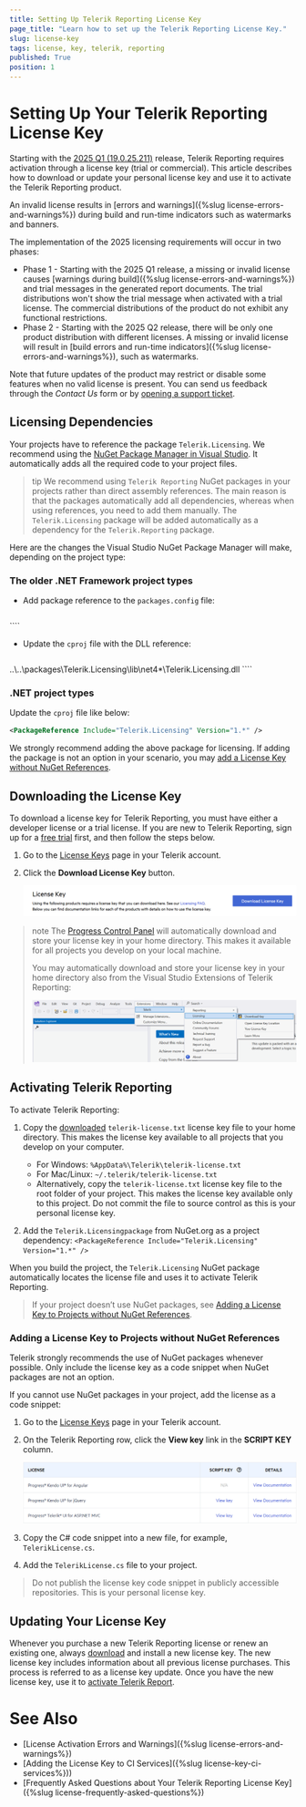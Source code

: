 ```yaml
---
title: Setting Up Telerik Reporting License Key
page_title: "Learn how to set up the Telerik Reporting License Key."
slug: license-key
tags: license, key, telerik, reporting
published: True
position: 1
---
```


# Setting Up Your Telerik Reporting License Key

Starting with the [2025 Q1 (19.0.25.211)](https://www.telerik.com/support/whats-new/reporting/release-history/progress-telerik-reporting-2025-q1-19-0-25-211) release, Telerik Reporting requires activation through a license key (trial or commercial). This article describes how to download or update your personal license key and use it to activate the Telerik Reporting product.

An invalid license results in [errors and warnings]({%slug license-errors-and-warnings%}) during build and run-time indicators such as watermarks and banners.

The implementation of the 2025 licensing requirements will occur in two phases:

- Phase 1 - Starting with the 2025 Q1 release, a missing or invalid license causes [warnings during build]({%slug license-errors-and-warnings%}) and trial messages in the generated report documents. The trial distributions won't show the trial message when activated with a trial license. The commercial distributions of the product do not exhibit any functional restrictions.
- Phase 2 - Starting with the 2025 Q2 release, there will be only one product distribution with different licenses. A missing or invalid license will result in [build errors and run-time indicators]({%slug license-errors-and-warnings%}), such as watermarks.

Note that future updates of the product may restrict or disable some features when no valid license is present. You can send us feedback through the _Contact Us_ form or by [opening a support ticket](https://www.telerik.com/account/support-center/contact-us?utm_source=licensing&utm_medium=console&utm_campaign=no_references).

## Licensing Dependencies

Your projects have to reference the package `Telerik.Licensing`. We recommend using the [NuGet Package Manager in Visual Studio](https://learn.microsoft.com/en-us/nuget/consume-packages/install-use-packages-visual-studio). It automatically adds all the required code to your project files.

>tip We recommend using `Telerik Reporting` NuGet packages in your projects rather than direct assembly references. The main reason is that the packages automatically add all dependencies, whereas when using references, you need to add them manually. The `Telerik.Licensing` package will be added automatically as a dependency for the `Telerik.Reporting` package.

Here are the changes the Visual Studio NuGet Package Manager will make, depending on the project type:

### The older .NET Framework project types

* Add package reference to the `packages.config` file:

	````XML
<package id="Telerik.Licensing" version="1.*" targetFramework="net4*" />
````
 

* Update the `cproj` file with the DLL reference:

	````XML
<Reference Include="Telerik.Licensing, Version=1.*, Culture=neutral, PublicKeyToken=*, processorArchitecture=MSIL">
		<HintPath>..\..\packages\Telerik.Licensing\lib\net4*\Telerik.Licensing.dll</HintPath>
	</Reference>
````


### .NET project types

Update the `cproj` file like below:

````XML
<PackageReference Include="Telerik.Licensing" Version="1.*" />
````

We strongly recommend adding the above package for licensing. If adding the package is not an option in your scenario, you may [add a License Key without NuGet References](#adding-a-license-key-to-projects-without-nuget-references).

## Downloading the License Key

To download a license key for Telerik Reporting, you must have either a developer license or a trial license. If you are new to Telerik Reporting, sign up for a [free trial](https://www.telerik.com/try/reporting) first, and then follow the steps below.

1. Go to the [License Keys](https://www.telerik.com/account/your-licenses/license-keys) page in your Telerik account.
1. Click the **Download License Key** button.

	![Download License Key](images/download-license-key.png)

>note The [Progress Control Panel](https://www.telerik.com/download-trial-file/v2/control-panel) will automatically download and store your license key in your home directory. This makes it available for all projects you develop on your local machine.
>
> You may automatically download and store your license key in your home directory also from the Visual Studio Extensions of Telerik Reporting:
>
> ![Download License Key through Visual Studio Extension for Telerik Reporting.](images/vs-extension-download-key.png)

## Activating Telerik Reporting

To activate Telerik Reporting:

1. Copy the [downloaded](#downloading-the-license-key) `telerik-license.txt` license key file to your home directory. This makes the license key available to all projects that you develop on your computer.

	+ For Windows: `%AppData%\Telerik\telerik-license.txt`
	+ For Mac/Linux: `~/.telerik/telerik-license.txt`
	+ Alternatively, copy the `telerik-license.txt` license key file to the root folder of your project. This makes the license key available only to this project. Do not commit the file to source control as this is your personal license key.

1. Add the `Telerik.Licensingpackage` from NuGet.org as a project dependency: `<PackageReference Include="Telerik.Licensing" Version="1.*" />`

When you build the project, the `Telerik.Licensing` NuGet package automatically locates the license file and uses it to activate Telerik Reporting.

> If your project doesn’t use NuGet packages, see [Adding a License Key to Projects without NuGet References](#adding-a-license-key-to-projects-without-nuget-references).

### Adding a License Key to Projects without NuGet References

Telerik strongly recommends the use of NuGet packages whenever possible. Only include the license key as a code snippet when NuGet packages are not an option.

If you cannot use NuGet packages in your project, add the license as a code snippet:

1. Go to the [License Keys](https://www.telerik.com/account/your-licenses/license-keys) page in your Telerik account.
1. On the Telerik Reporting row, click the __View key__ link in the __SCRIPT KEY__ column. 

	![Download Product Key](images/download-product-key.png)

1. Copy the C# code snippet into a new file, for example, `TelerikLicense.cs`.
1. Add the `TelerikLicense.cs` file to your project.

> Do not publish the license key code snippet in publicly accessible repositories. This is your personal license key.

## Updating Your License Key

Whenever you purchase a new Telerik Reporting license or renew an existing one, always [download](#downloading-the-license-key) and install a new license key. The new license key includes information about all previous license purchases. This process is referred to as a license key update. Once you have the new license key, use it to [activate Telerik Report](#activating-telerik-reporting).

# See Also

* [License Activation Errors and Warnings]({%slug license-errors-and-warnings%})
* [Adding the License Key to CI Services]({%slug license-key-ci-services%}))
* [Frequently Asked Questions about Your Telerik Reporting License Key]({%slug license-frequently-asked-questions%})
